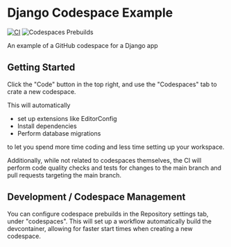 # Django Codespace Example

[![CI](https://github.com/spenserblack/django-codespace-example/actions/workflows/ci.yml/badge.svg)](https://github.com/spenserblack/django-codespace-example/actions/workflows/ci.yml)
![Codespaces Prebuilds](https://github.com/spenserblack/django-codespace-example/actions/workflows/codespaces/create_codespaces_prebuilds/badge.svg)

An example of a GitHub codespace for a Django app

## Getting Started

Click the "Code" button in the top right, and use the "Codespaces" tab to crate a new codespace.

This will automatically
- set up extensions like EditorConfig
- Install dependencies
- Perform database migrations

to let you spend more time coding and less time setting up your workspace.

Additionally, while not related to codespaces themselves, the CI will perform code quality checks
and tests for changes to the main branch and pull requests targeting the main branch.

## Development / Codespace Management

You can configure codespace prebuilds in the Repository settings tab, under "codespaces".
This will set up a workflow automatically build the devcontainer, allowing for faster start
times when creating a new codespace.
